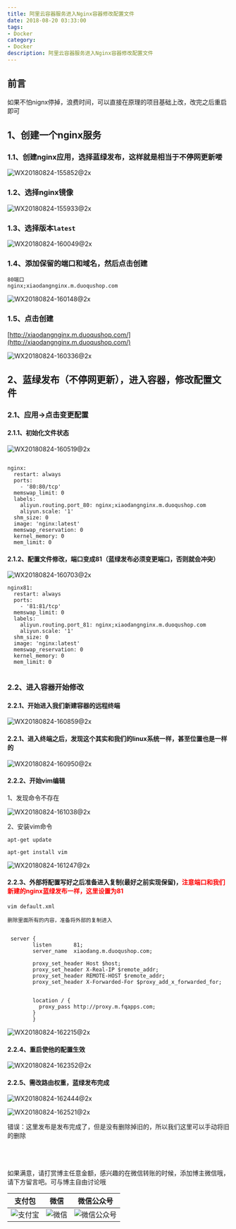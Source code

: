 ```yaml
---
title: 阿里云容器服务进入Nginx容器修改配置文件
date: 2018-08-20 03:33:00
tags: 
- Docker
category: 
- Docker
description: 阿里云容器服务进入Nginx容器修改配置文件
---
```

<!-- image url 
https://raw.githubusercontent.com/HealerJean123/HealerJean123.github.io/master/blogImages
　　首行缩进
<font color="red">  </font>
-->

## 前言

如果不怕nignx停掉，浪费时间，可以直接在原理的项目基础上改，改完之后重启即可


## 1、创建一个nginx服务

### 1.1、创建nginx应用，选择蓝绿发布，这样就是相当于不停网更新喽

![WX20180824-155852@2x](https://raw.githubusercontent.com/HealerJean123/HealerJean123.github.io/master/blogImages/WX20180824-155852@2x.png)


### 1.2、选择nginx镜像

![WX20180824-155933@2x](https://raw.githubusercontent.com/HealerJean123/HealerJean123.github.io/master/blogImages/WX20180824-155933@2x.png)


### 1.3、选择版本`latest`

![WX20180824-160049@2x](https://raw.githubusercontent.com/HealerJean123/HealerJean123.github.io/master/blogImages/WX20180824-160049@2x.png)

### 1.4、添加保留的端口和域名，然后点击创建


```
80端口
nginx;xiaodangnginx.m.duoqushop.com

```
![WX20180824-160148@2x](https://raw.githubusercontent.com/HealerJean123/HealerJean123.github.io/master/blogImages/WX20180824-160148@2x.png)

### 1.5、点击创建

[http://xiaodangnginx.m.duoqushop.com/](http://xiaodangnginx.m.duoqushop.com/)

![WX20180824-160336@2x](https://raw.githubusercontent.com/HealerJean123/HealerJean123.github.io/master/blogImages/WX20180824-160336@2x.png)


## 2、蓝绿发布（不停网更新），进入容器，修改配置文件

### 2.1、应用->点击变更配置

#### 2.1.1、初始化文件状态
![WX20180824-160519@2x](https://raw.githubusercontent.com/HealerJean123/HealerJean123.github.io/master/blogImages/WX20180824-160519@2x.png)

```

nginx:
  restart: always
  ports:
    - '80:80/tcp'
  memswap_limit: 0
  labels:
    aliyun.routing.port_80: nginx;xiaodangnginx.m.duoqushop.com
    aliyun.scale: '1'
  shm_size: 0
  image: 'nginx:latest'
  memswap_reservation: 0
  kernel_memory: 0
  mem_limit: 0

```

#### 2.1.2、配置文件修改，端口变成81（蓝绿发布必须变更端口，否则就会冲突）

![WX20180824-160703@2x](https://raw.githubusercontent.com/HealerJean123/HealerJean123.github.io/master/blogImages/WX20180824-160703@2x.png)

```
nginx81:
  restart: always
  ports:
    - '81:81/tcp'
  memswap_limit: 0
  labels:
    aliyun.routing.port_81: nginx;xiaodangnginx.m.duoqushop.com
    aliyun.scale: '1'
  shm_size: 0
  image: 'nginx:latest'
  memswap_reservation: 0
  kernel_memory: 0
  mem_limit: 0


```


### 2.2、进入容器开始修改

#### 2.2.1、开始进入我们新建容器的远程终端

![WX20180824-160859@2x](https://raw.githubusercontent.com/HealerJean123/HealerJean123.github.io/master/blogImages/WX20180824-160859@2x.png)

#### 2.2.1、进入终端之后，发现这个其实和我们的linux系统一样，甚至位置也是一样的

![WX20180824-160950@2x](https://raw.githubusercontent.com/HealerJean123/HealerJean123.github.io/master/blogImages/WX20180824-160950@2x.png)


#### 2.2.2、开始vim编辑

1、发现命令不存在

![WX20180824-161038@2x](https://raw.githubusercontent.com/HealerJean123/HealerJean123.github.io/master/blogImages/WX20180824-161038@2x.png)

2、安装vim命令


```
apt-get update

apt-get install vim

```
![WX20180824-161247@2x](https://raw.githubusercontent.com/HealerJean123/HealerJean123.github.io/master/blogImages/WX20180824-161247@2x.png)


#### 2.2.3、外部将配置写好之后准备进入复制(最好之前实现保留)，<font color ="red">注意端口和我们新建的nginx蓝绿发布一样，这里设置为81</font>

```
vim default.xml

删除里面所有的内容，准备将外部的复制进入
```


```

 server {
        listen       81;
        server_name  xiaodang.m.duoqushop.com;

        proxy_set_header Host $host;
        proxy_set_header X-Real-IP $remote_addr;
        proxy_set_header REMOTE-HOST $remote_addr;
        proxy_set_header X-Forwarded-For $proxy_add_x_forwarded_for;


        location / {
          proxy_pass http://proxy.m.fqapps.com;
        }
		}

```



![WX20180824-162215@2x](https://raw.githubusercontent.com/HealerJean123/HealerJean123.github.io/master/blogImages/WX20180824-162215@2x.png)

#### 2.2.4、重启使他的配置生效

![WX20180824-162352@2x](https://raw.githubusercontent.com/HealerJean123/HealerJean123.github.io/master/blogImages/WX20180824-162352@2x.png)

#### 2.2.5、需改路由权重，蓝绿发布完成

![WX20180824-162444@2x](https://raw.githubusercontent.com/HealerJean123/HealerJean123.github.io/master/blogImages/WX20180824-162444@2x.png)


![WX20180824-162521@2x](https://raw.githubusercontent.com/HealerJean123/HealerJean123.github.io/master/blogImages/WX20180824-162521@2x.png)


错误：这里发布是发布完成了，但是没有删除掉旧的，所以我们这里可以手动将旧的删除




<br/><br/><br/>
如果满意，请打赏博主任意金额，感兴趣的在微信转账的时候，添加博主微信哦， 请下方留言吧。可与博主自由讨论哦

|支付包 | 微信|微信公众号|
|:-------:|:-------:|:------:|
|![支付宝](https://raw.githubusercontent.com/HealerJean123/HealerJean123.github.io/master/assets/img/tctip/alpay.jpg) | ![微信](https://raw.githubusercontent.com/HealerJean123/HealerJean123.github.io/master/assets/img/tctip/weixin.jpg)|![微信公众号](https://raw.githubusercontent.com/HealerJean123/HealerJean123.github.io/master/assets/img/my/qrcode_for_gh_a23c07a2da9e_258.jpg)|




<!-- Gitalk 评论 start  -->

<link rel="stylesheet" href="https://unpkg.com/gitalk/dist/gitalk.css">
<script src="https://unpkg.com/gitalk@latest/dist/gitalk.min.js"></script> 
<div id="gitalk-container"></div>    
 <script type="text/javascript">
    var gitalk = new Gitalk({
		clientID: `1d164cd85549874d0e3a`,
		clientSecret: `527c3d223d1e6608953e835b547061037d140355`,
		repo: `HealerJean123.github.io`,
		owner: 'HealerJean123',
		admin: ['HealerJean123'],
		id: 'mHbBiN7OQRZLFj2P',
    });
    gitalk.render('gitalk-container');
</script> 

<!-- Gitalk end -->

